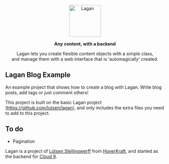 <p align="center">
  <img src="https://cdn.rawgit.com/lutsen/lagan/master/lagan-logo.svg" width="100" alt="Lagan">
</p>
<p align="center"><b>Any content, with a backend</b></p>
<p align="center">Lagan lets you create flexible content objects with a simple class,<br />and manage them with a web interface that is 'automagically' created.</p>

Lagan Blog Example
------------------

An example project that shows how to create a blog with Lagan.
Write blog posts, add tags or just comment others!

This project is built on the basic Lagan project (https://github.com/lutsen/lagan), and only includes the extra files you need to add to this project.


To do
-----

- Pagination


Lagan is a project of [Lútsen Stellingwerff](http://lutsen.land/) from [HoverKraft](http://www.hoverkraft.nl/), and started as the backend for [Cloud 9](https://www.cloud9.world/).
